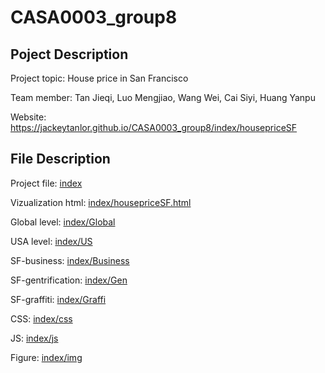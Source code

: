 # CASA0003_group8
## Poject Description
Project topic: House price in San Francisco

Team member: Tan Jieqi, Luo Mengjiao, Wang Wei, Cai Siyi, Huang Yanpu

Website: <https://jackeytanlor.github.io/CASA0003_group8/index/housepriceSF>

## File Description
Project file: [index](https://github.com/Jackeytanlor/CASA0003_group8/tree/main/index) 

Vizualization html: [index/housepriceSF.html](https://github.com/Jackeytanlor/CASA0003_group8/tree/main/index)

Global level: [index/Global](https://github.com/Jackeytanlor/CASA0003_group8/tree/main/index/Global)

USA level: [index/US](https://github.com/Jackeytanlor/CASA0003_group8/tree/main/index/US)

SF-business: [index/Business](https://github.com/Jackeytanlor/CASA0003_group8/tree/main/index/Business)

SF-gentrification: [index/Gen](https://github.com/Jackeytanlor/CASA0003_group8/tree/main/index/Gen)

SF-graffiti: [index/Graffi](https://github.com/Jackeytanlor/CASA0003_group8/tree/main/index/Graffi)

CSS: [index/css](https://github.com/Jackeytanlor/CASA0003_group8/tree/main/index/css)

JS: [index/js](https://github.com/Jackeytanlor/CASA0003_group8/tree/main/index/js)

Figure: [index/img](https://github.com/Jackeytanlor/CASA0003_group8/tree/main/index/img)